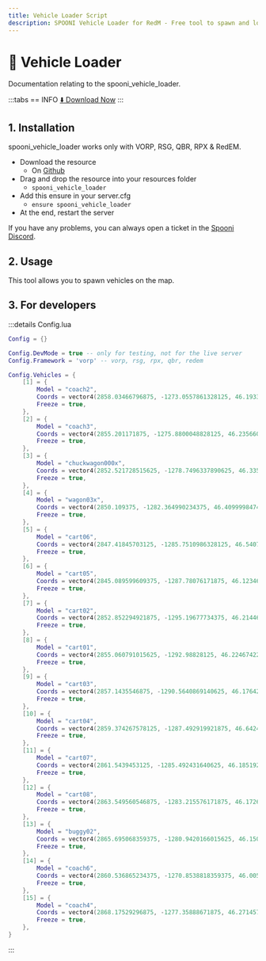 ```yaml
---
title: Vehicle Loader Script
description: SPOONI Vehicle Loader for RedM - Free tool to spawn and load vehicles on your map. Compatible with VORP, RSG, QBR, RPX, and RedEM frameworks for Red Dead Redemption 2.
---
```


# 🛞 Vehicle Loader
Documentation relating to the spooni_vehicle_loader.

:::tabs
== INFO
<a href="https://github.com/Spooni-Development/spooni_vehicle_loader" class="button-buy">⬇️ Download Now</a>
:::

## 1. Installation
spooni_vehicle_loader works only with VORP, RSG, QBR, RPX & RedEM.

- Download the resource
  - On [Github](https://github.com/Spooni-Development/spooni_vehicle_loader)
- Drag and drop the resource into your resources folder
  - `spooni_vehicle_loader`
- Add this ensure in your server.cfg
  - `ensure spooni_vehicle_loader`
- At the end, restart the server

If you have any problems, you can always open a ticket in the [Spooni Discord](https://discord.gg/spooni).

## 2. Usage
This tool allows you to spawn vehicles on the map. 

## 3. For developers

:::details Config.lua
```lua
Config = {}

Config.DevMode = true -- only for testing, not for the live server
Config.Framework = 'vorp' -- vorp, rsg, rpx, qbr, redem

Config.Vehicles = {
    [1] = {
        Model = "coach2",
        Coords = vector4(2858.03466796875, -1273.0557861328125, 46.19336700439453, 180),
        Freeze = true,
    },
    [2] = {
        Model = "coach3",
        Coords = vector4(2855.201171875, -1275.8800048828125, 46.23566055297851, 176),
        Freeze = true,
    },
    [3] = {
        Model = "chuckwagon000x",
        Coords = vector4(2852.521728515625, -1278.7496337890625, 46.33550262451172, 174),
        Freeze = true,
    },
    [4] = {
        Model = "wagon03x",
        Coords = vector4(2850.109375, -1282.364990234375, 46.40999984741211, 178),
        Freeze = true,
    },
    [5] = {
        Model = "cart06",
        Coords = vector4(2847.41845703125, -1285.7510986328125, 46.54072189331055, 8),
        Freeze = true,
    },
    [6] = {
        Model = "cart05",
        Coords = vector4(2845.089599609375, -1287.78076171875, 46.12346649169922, 12),
        Freeze = true,
    },
    [7] = {
        Model = "cart02",
        Coords = vector4(2852.852294921875, -1295.19677734375, 46.21446990966797, 7),
        Freeze = true,
    },
    [8] = {
        Model = "cart01",
        Coords = vector4(2855.060791015625, -1292.98828125, 46.22467422485351, 7),
        Freeze = true,
    },
    [9] = {
        Model = "cart03",
        Coords = vector4(2857.1435546875, -1290.5640869140625, 46.17642211914062, 7),
        Freeze = true,
    },
    [10] = {
        Model = "cart04",
        Coords = vector4(2859.374267578125, -1287.492919921875, 46.64240264892578, 7),
        Freeze = true,
    },
    [11] = {
        Model = "cart07",
        Coords = vector4(2861.5439453125, -1285.492431640625, 46.1851921081543, 7),
        Freeze = true,
    },
    [12] = {
        Model = "cart08",
        Coords = vector4(2863.549560546875, -1283.215576171875, 46.17266082763672, 7),
        Freeze = true,
    },
    [13] = {
        Model = "buggy02",
        Coords = vector4(2865.695068359375, -1280.9420166015625, 46.1500015258789, 7),
        Freeze = true,
    },
    [14] = {
        Model = "coach6",
        Coords = vector4(2860.536865234375, -1270.8538818359375, 46.00592422485351, 7),
        Freeze = true,
    },
    [15] = {
        Model = "coach4",
        Coords = vector4(2868.17529296875, -1277.35888671875, 46.27145767211914, 7),
        Freeze = true,
    },
}
```
:::
